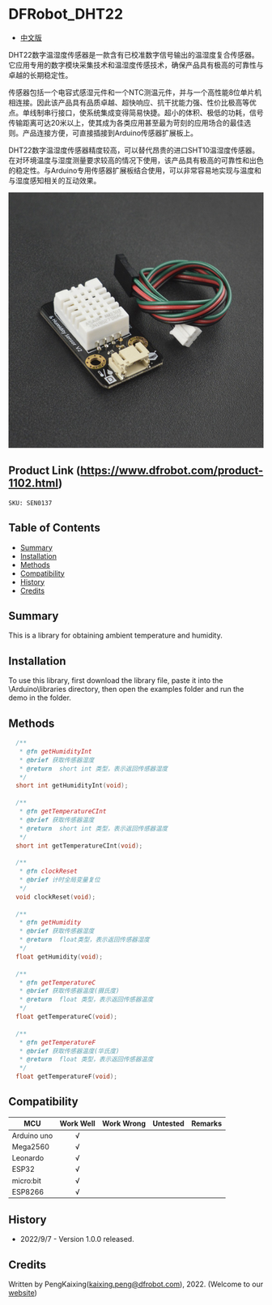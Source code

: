 # DFRobot_DHT22
- [中文版](./README_CN.md)

DHT22数字温湿度传感器是一款含有已校准数字信号输出的温湿度复合传感器。它应用专用的数字模块采集技术和温湿度传感技术，确保产品具有极高的可靠性与卓越的长期稳定性。

传感器包括一个电容式感湿元件和一个NTC测温元件，并与一个高性能8位单片机相连接。因此该产品具有品质卓越、超快响应、抗干扰能力强、性价比极高等优点。单线制串行接口，使系统集成变得简易快捷。超小的体积、极低的功耗，信号传输距离可达20米以上，使其成为各类应用甚至最为苛刻的应用场合的最佳选则。产品连接方便，可直接插接到Arduino传感器扩展板上。

DHT22数字温湿度传感器精度较高，可以替代昂贵的进口SHT10温湿度传感器。在对环境温度与湿度测量要求较高的情况下使用，该产品具有极高的可靠性和出色的稳定性。与Arduino专用传感器扩展板结合使用，可以非常容易地实现与温度和与湿度感知相关的互动效果。

![Product Image](./resources/images/SEN0137.png)


## Product Link (https://www.dfrobot.com/product-1102.html)

    SKU: SEN0137

## Table of Contents

  * [Summary](#summary)
  * [Installation](#installation)
  * [Methods](#methods)
  * [Compatibility](#compatibility)
  * [History](#history)
  * [Credits](#credits)

## Summary

This is a library for obtaining ambient temperature and humidity.

## Installation

To use this library, first download the library file, paste it into the \Arduino\libraries directory, then open the examples folder and run the demo in the folder.

## Methods

```C++
  /**
   * @fn getHumidityInt
   * @brief 获取传感器湿度
   * @return  short int 类型，表示返回传感器湿度
   */
  short int getHumidityInt(void);

  /**
   * @fn getTemperatureCInt
   * @brief 获取传感器温度
   * @return  short int 类型，表示返回传感器温度
   */
  short int getTemperatureCInt(void);

  /**
   * @fn clockReset
   * @brief 计时全局变量复位
   */
  void clockReset(void);

  /**
   * @fn getHumidity
   * @brief 获取传感器湿度
   * @return  float类型，表示返回传感器湿度
   */
  float getHumidity(void);

  /**
   * @fn getTemperatureC
   * @brief 获取传感器温度(摄氏度)
   * @return  float 类型，表示返回传感器温度
   */
  float getTemperatureC(void);

  /**
   * @fn getTemperatureF
   * @brief 获取传感器温度(华氏度)
   * @return  float 类型，表示返回传感器温度
   */
  float getTemperatureF(void);

```

## Compatibility

MCU                | Work Well    | Work Wrong   | Untested    | Remarks
------------------ | :----------: | :----------: | :---------: | -----
Arduino uno        |      √       |              |             | 
Mega2560        |      √       |              |             | 
Leonardo        |      √       |              |             | 
ESP32           |      √       |              |             | 
micro:bit        |      √       |              |             | 
ESP8266           |      √       |              |             | 

## History

- 2022/9/7 - Version 1.0.0 released.

## Credits

Written by PengKaixing(kaixing.peng@dfrobot.com), 2022. (Welcome to our [website](https://www.dfrobot.com/))





